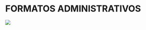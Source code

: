 # FORMATOS ADMINISTRATIVOS
![](https://proximahost.es/blog/wp-content/uploads/2021/10/Archivos-graficos.jpg)
